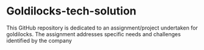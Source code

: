 # Goldilocks-tech-solution

This GitHub repository is dedicated to an assignment/project undertaken for goldilocks. The assignment addresses specific needs and challenges identified by the company


